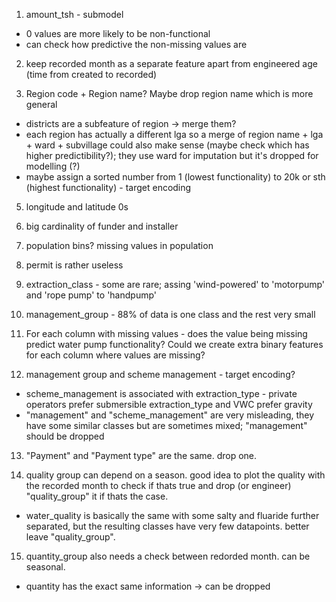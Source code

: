 1. amount_tsh - submodel
- 0 values are more likely to be non-functional
- can check how predictive the non-missing values are

2. keep recorded month as a separate feature apart from engineered age (time from created to recorded)

3. Region code + Region name? Maybe drop region name which is more general
- districts are a subfeature of region -> merge them?
- each region has actually a different lga so a merge of region name + lga + ward + subvillage could also make sense (maybe check which has higher predictibility?); they use ward for imputation but it's dropped for modelling (?)
- maybe assign a sorted number from 1 (lowest functionality) to 20k or sth (highest functionality) - target encoding

5. longitude and latitude 0s

6. big cardinality of funder and installer

7. population bins? missing values in population

8. permit is rather useless

9. extraction_class - some are rare; assing 'wind-powered' to 'motorpump' and 'rope pump' to 'handpump'

10. management_group - 88% of data is one class and the rest very small

11. For each column with missing values - does the value being missing predict water pump functionality? Could we create extra binary features for each column where values are missing?

12. management group and scheme management - target encoding?
- scheme_management is associated with extraction_type - private operators prefer submersible extraction_type and VWC prefer gravity
- "management" and "scheme_management" are very misleading, they have some similar classes but are sometimes mixed; "management" should be dropped

13. "Payment" and "Payment type" are the same. drop one.

14. quality group can depend on a season. good idea to plot the quality with the recorded month to check if thats true and drop (or engineer) "quality_group" it if thats the case.
- water_quality is basically the same with some salty and fluaride further separated, but the resulting classes have very few datapoints. better leave "quality_group".

15. quantity_group also needs a check between redorded month. can be seasonal.
- quantity has the exact same information -> can be dropped